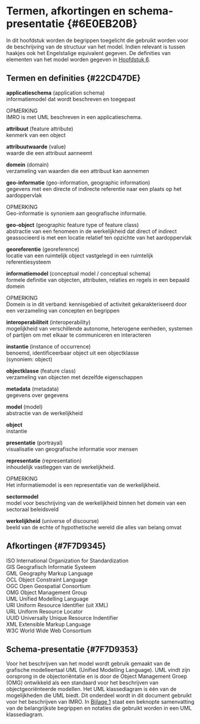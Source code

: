 # Termen, afkortingen en schema-presentatie {#6E0EB20B}

In dit hoofdstuk worden de begrippen toegelicht die gebruikt worden voor de beschrijving van de structuur van het model. Indien relevant is tussen haakjes ook het Engelstalige equivalent gegeven. De definities van elementen van het model worden gegeven in <a href='#06474D64'>Hoofdstuk 6</a>.<br/>
## Termen en definities {#22CD47DE}

<b>applicatieschema</b> (application schema)<br/>
informatiemodel dat wordt beschreven en toegepast

OPMERKING<br/>
IMRO is met UML beschreven in een applicatieschema.

<b>attribuut</b> (feature attribute)<br/>
kenmerk van een object

<b>attribuutwaarde</b> (value)<br/>
waarde die een attribuut aanneemt

<b>domein</b> (domain)<br/>
verzameling van waarden die een attribuut kan aannemen

<b>geo-informatie</b> (geo-information, geographic information)<br/>
gegevens met een directe of indirecte referentie naar een plaats op het aardoppervlak

OPMERKING<br/>
Geo-informatie is synoniem aan geografische informatie.

<b>geo-object</b> (geographic feature type of feature class)<br/>
abstractie van een fenomeen in de werkelijkheid dat direct of indirect geassocieerd is met een locatie relatief ten opzichte van het aardoppervlak

<b>georeferentie</b> (georeference)<br/>
locatie van een ruimtelijk object vastgelegd in een ruimtelijk referentiesysteem

<b>informatiemodel </b>(conceptual model / conceptual schema)<br/>
formele definitie van objecten, attributen, relaties en regels in een bepaald domein

OPMERKING<br/>
Domein is in dit verband: kennisgebied of activiteit gekarakteriseerd door een verzameling van concepten en begrippen

<b>interoperabiliteit </b>(interoperability)<br/>
mogelijkheid van verschillende autonome, heterogene eenheden, systemen of partijen om met elkaar te communiceren en interacteren

<b>instantie </b>(instance of occurrence)<br/>
benoemd, identificeerbaar object uit een objectklasse<br/>
(synoniem: object)

<b>objectklasse</b> (feature class)<br/>
verzameling van objecten met dezelfde eigenschappen

<b>metadata</b> (metadata)<br/>
gegevens over gegevens

<b>model</b> (model)<br/>
abstractie van de werkelijkheid

<b>object</b><br/>
instantie

<b>presentatie</b> (portrayal)<br/>
visualisatie van geografische informatie voor mensen

<b>representatie</b> (representation)<br/>
inhoudelijk vastleggen van de werkelijkheid.

OPMERKING<br/>
Het informatiemodel is een representatie van de werkelijkheid.

<b>sectormodel</b><br/>
model voor beschrijving van de werkelijkheid binnen het domein van een sectoraal beleidsveld

<b>werkelijkheid</b> (universe of discourse)<br/>
beeld van de echte of hypothetische wereld die alles van belang omvat

## Afkortingen {#7F7D9345}

ISO    International Organization for Standardization<br/>
GIS    Geografisch Informatie Systeem<br/>
GML    Geography Markup Language<br/>
OCL    Object Constraint Language<br/>
OGC    Open Geospatial Consortium<br/>
OMG    Object Management Group<br/>
UML    Unified Modelling Language<br/>
URI    Uniform Resource Identifier (uit XML)<br/>
URL    Uniform Resource Locator<br/>
UUID    Universally Unique Resource Indentifier<br/>
XML    Extensible Markup Language<br/>
W3C    World Wide Web Consortium

## Schema-presentatie {#7F7D9353}

Voor het beschrijven van het model wordt gebruik gemaakt van de grafische modelleertaal UML (Unified Modelling Language). UML vindt zijn oorsprong in de objectoriëntatie en is door de Object Management Groep (OMG) ontwikkeld als een standaard voor het beschrijven van objectgeoriënteerde modellen. Het UML klassediagram is één van de mogelijkheden die UML biedt. Dit onderdeel wordt in dit document gebruikt voor het beschrijven van IMRO. In <a href='#7F7DAF04'>Bijlage 1</a> staat een beknopte samenvatting van de belangrijkste begrippen en notaties die gebruikt worden in een UML klassediagram.

